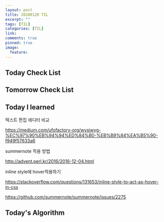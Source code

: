 ```yaml
---
layout: post
title: 20180120 TIL
excerpt: ""
tags: [TIL]
categories: [TIL]
link:
comments: true
pinned: true
image:
  feature:
---
```


## Today Check List



## Tomorrow Check List



## Today I learned

텍스트 편집 에디터 비교

https://medium.com/ufofactory-org/wysiwyg-%EC%97%90%EB%94%94%ED%84%B0-%EB%B9%84%EA%B5%90-f949f57633a6



summernote  적용 방법

http://advent.perl.kr/2016/2016-12-04.html



inline style에 hover적용하기

https://stackoverflow.com/questions/131653/inline-style-to-act-as-hover-in-css



https://github.com/summernote/summernote/issues/2275

## Today's Algorithm

